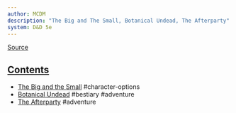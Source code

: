 ```yaml
---
author: MCDM
description: "The Big and The Small, Botanical Undead, The Afterparty"
system: D&D 5e
---
```

[Source](zotero://select/library/items/2MWUDY5I)


## [Contents](zotero://open-pdf/library/items/2MWUDY5I?page=3)

- [The Big and the Small](zotero://open-pdf/library/items/2MWUDY5I?page=5) #character-options 
- [Botanical Undead](zotero://open-pdf/library/items/2MWUDY5I?page=15) #bestiary #adventure 
- [The Afterparty](zotero://open-pdf/library/items/2MWUDY5I?page=24) #adventure 


